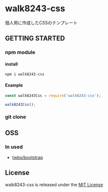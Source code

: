 # walk8243-css
個人用に作成したCSSのテンプレート

## GETTING STARTED
### npm module
#### install
```
npm i walk8243-css
```
#### Example
```example.js
const walk8243Css = require('walk8243-css');

walk8243Css();
```

### git clone

## OSS
### In used
- [twbs/bootstrap](https://github.com/twbs/bootstrap)

## License
walk8243-css is released under the [MIT License](./LICENSE)
